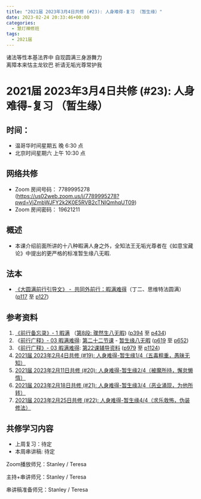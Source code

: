 ```yaml
---
title: "2021届 2023年3月4日共修 (#23): 人身难得-复习 （暂生缘）"
date: 2023-02-24 20:33:46+00:00
categories:
  - 慧灯禅修班
tags:
  - 2021届
---
```

<!--StartFragment-->

诸法等性本基法界中 自现圆满三身游舞力\
离障本来怙主龙钦巴 祈请无垢光尊常护我

# 2021届 2023年3月4日共修 (#23): 人身难得-复习 （暂生缘）

## 时间：

* 温哥华时间星期五 晚 6:30 点
* 北京时间星期六 上午 10:30 点

## 网络共修

* Zoom 房间号码： 7789995278 (<https://us02web.zoom.us/j/7789995278?pwd=VjZmbWJFY2k2K0E5RVB2cTNIQmhqUT09>)
* Zoom 房间密码： 19621211

## 概述

* 本课介绍前面所讲的十八种暇满人身之外，全知法王无垢光尊者在《如意宝藏论》中提出的更严格的标准暂生缘八无暇.

## 法本

* [《](https://huidengchanxiu.net/refs/qxgs/qxgs-03xm)[大圆满前行引导文》 -  共同外前行：暇满难得](https://huidengchanxiu.net/books/dymqx/#%E4%B8%80%E6%9A%87%E6%BB%A1%E9%9A%BE%E5%BE%97)（丁二、思维特法圆满）([p117](https://huidengchanxiu.net/books/dymqx/#p117) 至 [p127](https://huidengchanxiu.net/books/dymqx/#p127))



## 参考资料

1. [《前行备忘录》- 1 暇满](https://huidengchanxiu.net/refs/qxbwl/qxxl4-01xm) （[第8段: 骤然生八无暇](https://huidengchanxiu.net/refs/qxbwl/qxxl4-01xm/#%E9%AA%A4%E7%84%B6%E7%94%9F%E5%85%AB%E6%97%A0%E6%9A%87)) ([p394](https://huidengchanxiu.net/refs/qxbwl/qxxl4-01xm/#p394) 至 [p434](https://huidengchanxiu.net/refs/qxbwl/qxxl4-01xm/#p434))
2. 《[前行广释》- 03 暇满难得](https://huidengchanxiu.net/refs/qxgs/qxgs-03xm): [第二十二节课](https://huidengchanxiu.net/refs/qxgs/qxgs-03xm#%E7%AC%AC%E4%BA%8C%E5%8D%81%E4%BA%8C%E8%8A%82%E8%AF%BE) - [暂生缘八无暇](https://huidengchanxiu.net/refs/qxgs/qxgs-03xm#%E4%B8%80%E6%9A%82%E7%94%9F%E7%BC%98%E5%85%AB%E6%97%A0%E6%9A%87) ([p619](https://huidengchanxiu.net/refs/qxgs/qxgs-03xm/#p619) 至 [p652](https://huidengchanxiu.net/refs/qxgs/qxgs-03xm#p652))
3. 《[前行广释》- 03 暇满难得](https://huidengchanxiu.net/refs/qxgs/fudao/qxgsfd-03xm): [第22课辅导资料](https://huidengchanxiu.net/refs/qxgs/fudao/qxgsfd-03xm/#%E5%89%8D%E8%A1%8C%E5%B9%BF%E9%87%8A%E7%AC%AC22%E8%AF%BE%E8%BE%85%E5%AF%BC%E8%B5%84%E6%96%99) ([p979](https://huidengchanxiu.net/refs/qxgs/fudao/qxgsfd-03xm/#p979) 至 [p1124](https://huidengchanxiu.net/refs/qxgs/fudao/qxgsfd-03xm/#p1124))
4. [2021届 2023年2月4日共修 (#19): 人身难得-暂生缘1/4（五毒粗重，愚昧无知）](https://www.huidengvan.com/posts/2023-01-14-2021%E5%B1%8A-2023%E5%B9%B42%E6%9C%884%E6%97%A5%E5%85%B1%E4%BF%AE-19-%E4%BA%BA%E8%BA%AB%E9%9A%BE%E5%BE%97-%E6%9A%82%E7%94%9F%E7%BC%98%E4%BA%94%E6%AF%92%E7%B2%97%E9%87%8D%E6%84%9A%E6%98%A7%E6%97%A0%E7%9F%A5/)
5. [2021届 2023年2月11日共修 (#20): 人身难得-暂生缘2/4（被魔所持，懈怠懒惰）](https://www.huidengvan.com/posts/2023-02-03-2021%E5%B1%8A-2023%E5%B9%B42%E6%9C%8811%E6%97%A5%E5%85%B1%E4%BF%AE-20-%E4%BA%BA%E8%BA%AB%E9%9A%BE%E5%BE%97-%E6%9A%82%E7%94%9F%E7%BC%982-4%E8%A2%AB%E9%AD%94%E6%89%80%E6%8C%81%E6%87%88%E6%80%A0%E6%87%92%E6%83%B0/)
6. [2021届 2023年2月18日共修 (#21): 人身难得-暂生缘3/4（恶业涌现，为他所转）](https://www.huidengvan.com/posts/2023-02-11-2021%E5%B1%8A-2023%E5%B9%B42%E6%9C%8818%E6%97%A5%E5%85%B1%E4%BF%AE-21-%E4%BA%BA%E8%BA%AB%E9%9A%BE%E5%BE%97-%E6%9A%82%E7%94%9F%E7%BC%983-4%E6%81%B6%E4%B8%9A%E6%B6%8C%E7%8E%B0%E4%B8%BA%E4%BB%96%E6%89%80%E8%BD%AC/)
7. [2021届 2023年2月25日共修 (#22): 人身难得-暂生缘4/4（求乐救怖，伪装修法）](https://www.huidengvan.com/posts/2023-02-20-2021%E5%B1%8A-2023%E5%B9%B42%E6%9C%8825%E6%97%A5%E5%85%B1%E4%BF%AE-22-%E4%BA%BA%E8%BA%AB%E9%9A%BE%E5%BE%97-%E6%9A%82%E7%94%9F%E7%BC%984-4%E6%B1%82%E4%B9%90%E6%95%91%E6%80%96%E4%BC%AA%E8%A3%85%E4%BF%AE%E6%B3%95/)



## **共修学习内容**

* 上周复习：[](https://www.huidengvan.com/f/up/%E4%B8%B2%E8%AE%B2%E7%A8%BF-%E5%8D%81%E5%9C%86%E6%BB%A1%E4%B9%8B%E8%87%AA%E5%85%A5%E5%9C%A3%E6%95%99-%EF%BC%8C%E5%96%84%E7%9F%A5%E8%AF%86%E6%91%84%E5%8F%97.pdf)[](https://www.huidengvan.com/f/up/%E4%B8%8A%E5%91%A8%E5%A4%8D%E4%B9%A0-%E5%85%A5%E5%9C%A3%E6%95%99%E3%80%81%E5%96%84%E7%9F%A5%E8%AF%86%E7%9A%84%E6%91%84%E5%8F%97.docx)待定
* 本周串讲稿: [](https://www.huidengvan.com/f/up/%E5%8D%81%E5%9C%86%E6%BB%A1%E4%B9%8B%E5%BE%97%E4%BA%BA%E8%BA%AB%E4%B8%8E%E7%94%9F%E4%B8%AD%E5%9C%9F%E4%B8%B2%E8%AE%B2%E7%A8%BF.pdf)[](https://www.huidengvan.com/f/up/%E4%B8%B2%E8%AE%B2%E7%A8%BF-%E5%8D%81%E5%9C%86%E6%BB%A1%E4%B9%8B%E4%BF%A1%E4%BD%9B%E6%B3%95%EF%BC%8C%E4%BD%9B%E9%99%80%E5%87%BA%E4%B8%96.pdf)[](https://www.huidengvan.com/f/up/%E4%B8%B2%E8%AE%B2%E7%A8%BF-%E5%85%AB%E6%97%A0%E6%9A%87%E3%80%81%E5%8D%81%E5%9C%86%E6%BB%A1.docx)待定

Zoom播放师兄：Stanley / Teresa

主持+串讲师兄：Stanley / Teresa

串讲稿准备师兄：Stanley / Teresa

<!--EndFragment-->